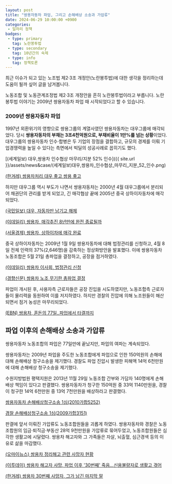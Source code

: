 ```yaml
---
layout: post
title: "쌍용자동차 파업, 그리고 손해배상 소송과 가압류"
date: 2024-06-29 10:00:00 +0900
categories: 
 - 일자리 정책
badges:
 - type: primary
   tag: 노란봉투법
 - type: secondary
   tag: 10년간의 숙제
 - type: info
   tag: 정책토론
---
```


최근 이슈가 되고 있는 노조법 제2·3조 개정안(노란봉투법)에 대한 생각을 정리하는데 도움이 될까 싶어 글을 남겨봅니다.

노동조합 및 노동관계조정법 제2·3조 개정안을 흔히 노란봉투법이라고 부릅니다. 노란봉투법 이야기는 2009년 쌍용자동차 파업 때 시작되었다고 할 수 있습니다.

<!--more-->

### **2009년 쌍용자동차 파업**

1997년 외환위기의 영향으로 쌍용그룹의 계열사였던 쌍용자동차는 대우그룹에 매각되었다. 당시 **쌍용자동차의 부채는 3조4천억원으로, 부채비율이 1만%를 넘는 상황**이었다. 대우그룹의 쌍용자동차 인수·합병은 두 기업의 장점을 결합하고, 규모의 경제를 이뤄 기업경쟁력을 높일 수 있다는 측면에서 빅딜의 성공사례로 꼽히기도 했다.

[(세계일보) 대우,쌍용차 인수협상 마무리/지분 52% 인수]({{ site.url }}/assets/news&case/(세계일보)대우,쌍용차_인수협상_마무리_지분_52_인수.png)

[(한겨레) 쌍용차처리 대우 좋고 쌍용 좋고](../assets/news&case/(한겨레)쌍용차처리%20대우%20좋고%20쌍용%20좋고.png)

하지만 대우그룹 역시 부도가 나면서 쌍용자동차는 2000년 4월 대우그룹에서 분리되어 채권단의 관리를 받게 되었고, 긴 매각협상 끝에 2005년 중국 상하이자동차에 매각되었다.

[(국민일보) 대우, 자동차만 남기고 해체](../assets/news&case/(국민일보)대우,%20자동차만%20남기고%20해체.png)

[(이데일리) 쌍용차, 매각추진 8년만에 완전 종료될까](../assets/news&case/(이데일리)쌍용차,%20매각추진%208년만에%20완전%20종료될까.png)

[(서울경제) 쌍용차, 상하이차에 매각 완료](../assets/news&case/(서울경제)쌍용차,%20상하이차에%20매각%20완료.png)

중국 상하이자동차는 2009년 1월 9일 쌍용자동차에 대해 법정관리를 신청하고, 4월 8일 전체 인력의 37%(2,646명)을 감축하는 정상화방안을 발표했다. 이에 쌍용자동차 노동조합은 5월 21일 총파업을 결정하고, 공장을 점거하였다.

[(이데일리) 쌍용차 이사회, 법정관리 신청](../assets/news&case/(이데일리)쌍용차%20이사회,%20법정관리%20신청.png)

[(경향신문) 쌍용차 노조 무기한 총파업 결정](../assets/news&case/(경향신문)쌍용차%20노조%20무기한%20총파업%20결정.png)

파업이 개시된 후, 사용자측 근로자들은 공장 진입을 시도하였지만, 노동조합측 근로자들이 물리력을 동원하여 이를 저지하였다. 하지만 경찰의 진압에 의해 노조원들이 해산되면서 점거 농성은 마무리되었다.

[(EBN) 쌍용차, 혼돈의 77일..파업에서 타결까지](../assets/news&case/(EBN)쌍용차,%20혼돈의%2077일..파업에서%20타결까지.png)

## **파업 이후의 손해배상 소송과 가압류**

쌍용자동차 노동조합의 파업은 77일만에 끝났지만, 파업의 여파는 계속되었다.

쌍용자동차는 2009년 파업을 주도한 노동조합에게 파업으로 인한 150억원의 손해에 대해 손해배상 청구소송을 제기했다. 경찰도 파업 진압시 발생한 피해액 14억 6천만원에 대해 손해배상 청구소송을 제기했다.

수원지방법원 평택지원은 2013년 11월 29일 노동조합 간부와 가담자 140명에게 손해배상 책임이 있다고 판결했다. 쌍용자동차가 청구한 150억원 중 33억 1140만원을, 경찰이 청구한 14억 6천만원 중 13억 7천만원을 배상하라고 판결했다.

[쌍용자동차 손해배상청구소송 1심(2010가합5252)](../assets/news&case/2010가합5252(수원지방법원_평택지원_2013._11._29_선고).pdf)  

[경찰 손해배상청구소송 1심(2009가합3151)](../assets/news&case/2009가합3151(수원지방법원_평택지원_2013._11._29_선고).pdf)

판결에 앞서 이뤄진 가압류도 노동조합원들을 괴롭게 하였다. 쌍용자동차와 경찰은 노동조합원의 임금·퇴직금·부동산 28억 9천만원을 가압류로 묶어두었고, 노동조합원들은 심각한 생활고에 시달렸다. 쌍용차 해고자와 그 가족들은 자살, 뇌출혈, 심근경색 등의 이유로 삶을 마감했다.

[(오마이뉴스) 쌍용차 정리해고 관련 사망자 현황](../assets/news&case/(오마이뉴스)쌍용차%20정리해고%20관련%20사망자%20현황.png)

[(이투데이) 쌍용차 해고자 사망, 파업 이후 '30번째' 죽음...신용불량자로 생활고 겪어](../assets/news&case/(이투데이)쌍용차%20해고자%20사망,%20파업%20이후%2030번째%20죽음...신용불량자로%20생활고%20겪어.pdf)

[(한겨레) 쌍용차 30번째 사망자, 그가 남긴 마지막 말](../assets/news&case/(한겨레)쌍용차%2030번째%20사망자,%20그가%20남긴%20마지막%20말.pdf)








